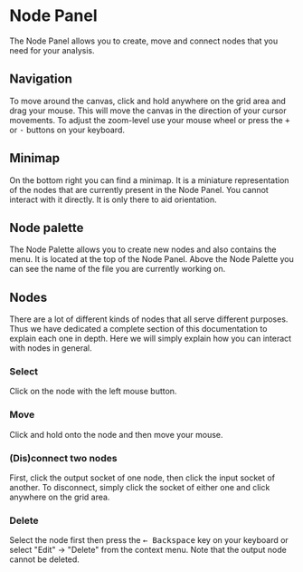 # Node Panel

The Node Panel allows you to create, move and connect nodes that you need for your analysis. 

## Navigation

To move around the canvas, click and hold anywhere on the grid area and drag your mouse. This will move the canvas in the direction of your cursor movements. To adjust the zoom-level use your mouse wheel or press the <kbd class="keyboard-key nowrap">+</kbd> or <kbd class="keyboard-key nowrap">-</kbd> buttons on your keyboard.

## Minimap

On the bottom right you can find a minimap. It is a miniature representation of the nodes that are currently present in the Node Panel. You cannot interact with it directly. It is only there to aid orientation.

## Node palette

The Node Palette allows you to create new nodes and also contains the <nuxt-link to="/docs/editor/menu">menu</nuxt-link>. It is located at the top of the Node Panel. Above the Node Palette you can see the name of the file you are currently working on.

## Nodes

There are a lot of different kinds of nodes that all serve different purposes. Thus we have dedicated a <nuxt-link to="/docs/nodes">complete section</nuxt-link> of this documentation to explain each one in depth. Here we will simply explain how you can interact with nodes in general.

### Select
Click on the node with the left mouse button. 

### Move
Click and hold onto the node and then move your mouse. 

### (Dis)connect two nodes
First, click the output socket of one node, then click the input socket of another. To disconnect, simply click the socket of either one and click anywhere on the grid area.

### Delete
Select the node first then press the <kbd class="keyboard-key nowrap">← Backspace</kbd> key on your keyboard or select "Edit" -> "Delete" from the <nuxt-link to="/docs/editor/menu#delete">context menu</nuxt-link>. Note that the output node cannot be deleted.